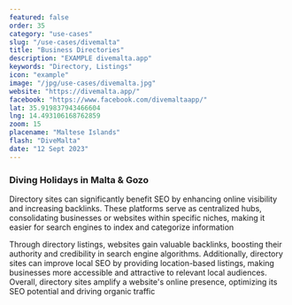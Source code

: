 ```yaml
---
featured: false
order: 35
category: "use-cases"
slug: "/use-cases/divemalta"
title: "Business Directories"
description: "EXAMPLE divemalta.app"
keywords: "Directory, Listings"
icon: "example"
image: "/jpg/use-cases/divemalta.jpg"
website: "https://divemalta.app/"
facebook: "https://www.facebook.com/divemaltaapp/"
lat: 35.919837943466604
lng: 14.493106168762859
zoom: 15
placename: "Maltese Islands"
flash: "DiveMalta"
date: "12 Sept 2023"
---
```

### Diving Holidays in Malta & Gozo

Directory sites can significantly benefit SEO by enhancing online visibility and increasing backlinks. These platforms serve as centralized hubs, consolidating businesses or websites within specific niches, making it easier for search engines to index and categorize information

Through directory listings, websites gain valuable backlinks, boosting their authority and credibility in search engine algorithms. Additionally, directory sites can improve local SEO by providing location-based listings, making businesses more accessible and attractive to relevant local audiences. Overall, directory sites amplify a website's online presence, optimizing its SEO potential and driving organic traffic
